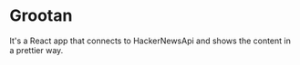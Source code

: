 # Grootan

It's a React app that connects to HackerNewsApi and shows the content in a prettier way.
